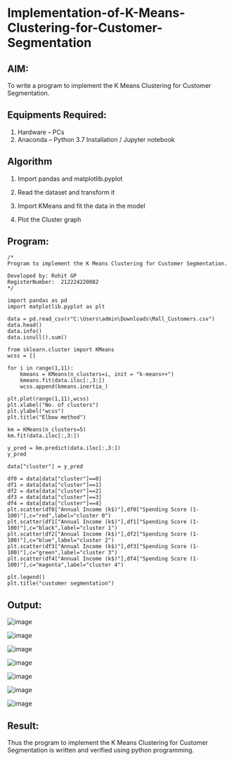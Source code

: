# Implementation-of-K-Means-Clustering-for-Customer-Segmentation

## AIM:
To write a program to implement the K Means Clustering for Customer Segmentation.

## Equipments Required:
1. Hardware – PCs
2. Anaconda – Python 3.7 Installation / Jupyter notebook

## Algorithm

1. Import pandas and matplotlib.pyplot

2. Read the dataset and transform it

3. Import KMeans and fit the data in the model

4. Plot the Cluster graph

## Program:
```
/*
Program to implement the K Means Clustering for Customer Segmentation.

Developed by: Rohit GP
RegisterNumber:  212224220082
*/

import pandas as pd
import matplotlib.pyplot as plt

data = pd.read_csv(r"C:\Users\admin\Downloads\Mall_Customers.csv")
data.head()
data.info()
data.isnull().sum()

from sklearn.cluster import KMeans
wcss = []

for i in range(1,11):
    kmeans = KMeans(n_clusters=i, init = "k-means++")
    kmeans.fit(data.iloc[:,3:])
    wcss.append(kmeans.inertia_)

plt.plot(range(1,11),wcss)
plt.xlabel("No. of clusters")
plt.ylabel("wcss")
plt.title("Elbow method")

km = KMeans(n_clusters=5)
km.fit(data.iloc[:,3:])

y_pred = km.predict(data.iloc[:,3:])
y_pred

data["cluster"] = y_pred

df0 = data[data["cluster"]==0]
df1 = data[data["cluster"]==1]
df2 = data[data["cluster"]==2]
df3 = data[data["cluster"]==3]
df4 = data[data["cluster"]==4]
plt.scatter(df0["Annual Income (k$)"],df0["Spending Score (1-100)"],c="red",label="cluster 0")
plt.scatter(df1["Annual Income (k$)"],df1["Spending Score (1-100)"],c="black",label="cluster 1")
plt.scatter(df2["Annual Income (k$)"],df2["Spending Score (1-100)"],c="blue",label="cluster 2")
plt.scatter(df3["Annual Income (k$)"],df3["Spending Score (1-100)"],c="green",label="cluster 3")
plt.scatter(df4["Annual Income (k$)"],df4["Spending Score (1-100)"],c="magenta",label="cluster 4")

plt.legend()
plt.title("customer segmentation")
```

## Output:

![image](https://github.com/user-attachments/assets/996c6152-aaf3-483d-96ec-e882210be916)

![image](https://github.com/user-attachments/assets/194da1ce-07ff-41ec-9800-fb1282da325c)

![image](https://github.com/user-attachments/assets/f19b9b34-adab-4694-8ac3-1508905b520f)

![image](https://github.com/user-attachments/assets/7bbb638c-441d-4a9e-9036-ae0d7935dd82)

![image](https://github.com/user-attachments/assets/93cf9092-40da-426a-b25f-41f9684765b4)

![image](https://github.com/user-attachments/assets/99cc693a-c4c5-4547-a4a6-49bdd21254ac)

![image](https://github.com/user-attachments/assets/9c731ed8-132a-4d30-a79e-ee48b7d218d8)


## Result:
Thus the program to implement the K Means Clustering for Customer Segmentation is written and verified using python programming.
